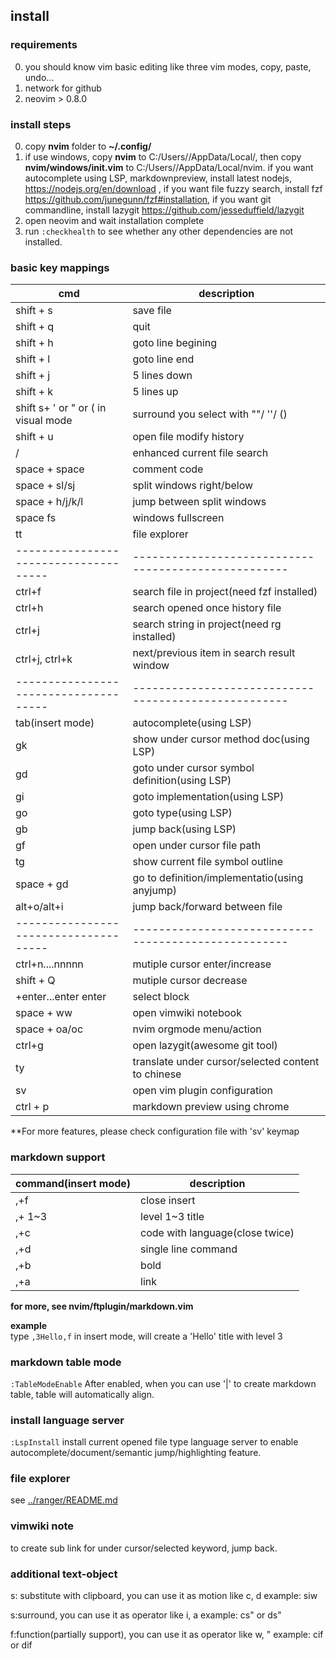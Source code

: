 ## install 
### requirements

0. you should know vim basic editing like three vim modes, copy, paste, undo...  
1. network for github
2. neovim > 0.8.0

### install steps

0. copy **nvim** folder to **~/.config/**  
1. if use windows, copy **nvim** to C:/Users/<NAME>/AppData/Local/, then copy **nvim/windows/init.vim** to C:/Users/<NAME>/AppData/Local/nvim. if you want autocomplete using LSP, markdownpreview, install latest nodejs, https://nodejs.org/en/download , if you want file fuzzy search, install fzf https://github.com/junegunn/fzf#installation, if you want git commandline, install lazygit https://github.com/jesseduffield/lazygit
2. open neovim and wait installation complete
3. run `:checkhealth` to see whether any other dependencies are not installed.

### basic key mappings

| cmd                                 | description                                        |
|-------------------------------------|----------------------------------------------------|
| shift + s                           | save file                                          |
| shift + q                           | quit                                               |
| shift + h                           | goto line begining                                 |
| shift + l                           | goto line end                                      |
| shift + j                           | 5 lines down                                       |
| shift + k                           | 5 lines up                                         |
| shift s+ ' or " or ( in visual mode | surround you select with ""/ ''/ ()                |
| shift + u                           | open file modify history                           |
| /                                   | enhanced current file search                       |
| space + space                       | comment code                                       |
| space + sl/sj                       | split windows right/below                          |
| space + h/j/k/l                     | jump between split windows                         |
| space fs                            | windows fullscreen                                 |
| tt                                  | file explorer                                      |
|-------------------------------------|----------------------------------------------------|
| ctrl+f                              | search file in project(need fzf installed)         |
| ctrl+h                              | search opened once history file                    |
| ctrl+j                              | search string in project(need rg installed)        |
| ctrl+j, ctrl+k                      | next/previous item in search result window         |
|-------------------------------------|----------------------------------------------------|
| tab(insert mode)                    | autocomplete(using LSP)                            |
| gk                                  | show under cursor method doc(using LSP)            |
| gd                                  | goto under cursor symbol definition(using LSP)     |
| gi                                  | goto implementation(using LSP)                     |
| go                                  | goto type(using LSP)                               |
| gb                                  | jump back(using LSP)                               |
| gf                                  | open under cursor file path                        |
| tg                                  | show current file symbol outline                   |
| space + gd                          | go to definition/implementatio(using anyjump)      |
| alt+o/alt+i                         | jump back/forward between file                     |
|-------------------------------------|----------------------------------------------------|
| ctrl+n....nnnnn                     | mutiple cursor  enter/increase                     |
| shift + Q                           | mutiple cursor decrease                            |
| <space>+enter...enter enter         | select block                                       |
| space + ww                          | open vimwiki notebook                              |
| space + oa/oc                       | nvim orgmode menu/action                           |
| ctrl+g                              | open lazygit(awesome git tool)                     |
| ty                                  | translate under cursor/selected content to chinese |
| <space>sv                           | open vim plugin configuration                      |
| ctrl + p                            | markdown preview using chrome                      |

**For more features, please check configuration file with 'sv' keymap

### markdown support
| command(insert mode) | description                     |
|----------------------|---------------------------------|
| ,+f                  | close insert                    |
| ,+<number> 1~3       | level 1~3 title                 |
| ,+c                  | code with language(close twice) |
| ,+d                  | single line command             |
| ,+b                  | bold                            |
| ,+a                  | link                            |
**for more, see nvim/ftplugin/markdown.vim** 

**example**  
type `,3Hello,f` in insert mode, will create a 'Hello' title with level 3

### markdown table mode

`:TableModeEnable` 
After enabled, when you can use '|' to create markdown table, table will automatically align.

### install language server
`:LspInstall` install current opened file type language server to enable autocomplete/document/semantic jump/highlighting feature.

### file explorer
see [../ranger/README.md](../ranger/README.md) 

### vimwiki note
<CR> to create sub link for under cursor/selected keyword, <backspace> jump back.

### additional text-object
s: substitute with clipboard, you can use it as motion like c, d
example: siw

s:surround, you can use it as operator like i, a
example: cs" or ds"

f:function(partially support), you can use it as operator like w, "
example: cif or dif
